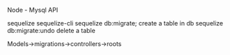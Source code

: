 Node - Mysql API 

sequelize
sequelize-cli
sequelize db:migrate;   create a table in db
sequelize db:migrate:undo  delete a table

Models->migrations->controllers->roots
